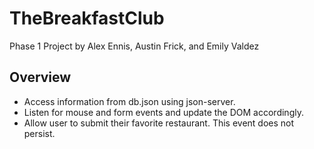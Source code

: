 # TheBreakfastClub
Phase 1 Project by Alex Ennis, Austin Frick, and Emily Valdez

## Overview
- Access information from db.json using json-server.
- Listen for mouse and form events and update the DOM accordingly.
- Allow user to submit their favorite restaurant. This event does not persist.
